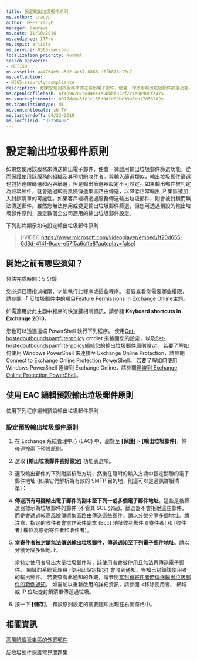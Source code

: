 ```yaml
---
title: 設定輸出垃圾郵件原則
ms.author: tracyp
author: MSFTTracyP
manager: laurawi
ms.date: 11/10/2016
ms.audience: ITPro
ms.topic: article
ms.service: O365-seccomp
localization_priority: Normal
search.appverid:
- MET150
ms.assetid: a44764e9-a5d2-4c67-8888-e7fb871c17c7
ms.collection:
- M365-security-compliance
description: 如果您使用該服務來傳送輸出電子郵件，便會一律啟用輸出垃圾郵件篩選功能，從而保護使用該服務的組織及其預期的收件者。
ms.openlocfilehash: af48962879dd4ee1e5bbbe832f221e88900faa75
ms.sourcegitcommit: 0017dc6a5f81c165d9dfd88be39a6bb17856582e
ms.translationtype: MT
ms.contentlocale: zh-TW
ms.lasthandoff: 04/23/2019
ms.locfileid: "32258402"
---
```

# <a name="configure-the-outbound-spam-policy"></a>設定輸出垃圾郵件原則

如果您使用該服務來傳送輸出電子郵件，便會一律啟用輸出垃圾郵件篩選功能，從而保護使用該服務的組織及其預期的收件者。與輸入篩選類似，輸出垃圾郵件篩選也包括連線篩選和內容篩選，但是輸出篩選器設定不可設定。如果輸出郵件被判定為垃圾郵件，就會透過較高風險傳遞集區路由傳送，以降低正常輸出 IP 集區被加入封鎖清單的可能性。如果客戶繼續透過服務傳送輸出垃圾郵件，則會被封鎖而無法傳送郵件。雖然您無法停用或變更輸出垃圾郵件篩選，但您可透過預設的輸出垃圾郵件原則，設定數個全公司適用的輸出垃圾郵件設定。 
  
下列影片顯示如何設定輸出垃圾郵件原則：
  
> [!VIDEO https://www.microsoft.com/videoplayer/embed/1f20d655-0d3d-4141-9cae-e57f5a6cffe8?autoplay=false]
  
## <a name="what-do-you-need-to-know-before-you-begin"></a>開始之前有哪些須知？
<a name="sectionSection0"> </a>

預估完成時間：5 分鐘
  
您必須已獲指派權限，才能執行此程序或這些程序。 若要查看您需要哪些權限，請參閱 「 反垃圾郵件中的項目[Feature Permissions in Exchange Online](http://technet.microsoft.com/library/15073ce1-0917-403b-8839-02a2ebc96e16.aspx)主題。 
  
如需適用於此主題中程序的快速鍵相關資訊，請參閱 **Keyboard shortcuts in Exchange 2013**。
  
您也可以透過遠端 PowerShell 執行下列程序。 使用[Get-hostedoutboundspamfilterpolicy](http://technet.microsoft.com/library/8f15c83c-c10a-4d9d-b135-35321430bdc2.aspx) cmdlet 來檢閱您的設定，以及[Set-hostedoutboundspamfilterpolicy](http://technet.microsoft.com/library/665d1b04-d4b5-4a0e-811a-4e37096ccbfd.aspx)編輯您的輸出垃圾郵件原則設定。 若要了解如何使用 Windows PowerShell 來連接至 Exchange Online Protection，請參閱[Connect to Exchange Online Protection PowerShell](https://go.microsoft.com/fwlink/p/?linkid=627290)。 若要了解如何使用 Windows PowerShell 連線到 Exchange Online，請參閱[連線到 Exchange Online Protection PowerShell](https://go.microsoft.com/fwlink/p/?linkid=396554)。
  
## <a name="use-the-eac-to-edit-the-default-outbound-spam-policy"></a>使用 EAC 編輯預設輸出垃圾郵件原則
<a name="sectionSection1"> </a>

使用下列程序編輯預設輸出垃圾郵件原則：
  
### <a name="to-configure-the-default-outbound-spam-policy"></a>設定預設輸出垃圾郵件原則

1. 在 Exchange 系統管理中心 (EAC) 中，瀏覽至 **[保護]** \> **[輸出垃圾郵件]**，然後連按兩下預設原則。
    
2. 選取 **[輸出垃圾郵件喜好設定]** 功能表選項。 
    
3. 選取輸出郵件的下列附屬核取方塊，然後在隨附的輸入方塊中指定關聯的電子郵件地址 (如果它們解析為有效的 SMTP 目的地，則這可以是通訊群組清單)：
    
1. **傳送所有可疑輸出電子郵件的副本至下列一或多個電子郵件地址**。這些是被篩選器標示為垃圾郵件的郵件 (不管其 SCL 分級)。篩選器不會拒絕這些郵件，而是會透過較高風險傳遞集區路由傳送這些郵件。請以分號分隔多個地址。請注意，指定的收件者會當作密件副本 (Bcc) 地址收到郵件 ([寄件者] 和 [收件者] 欄位為原始寄件者和收件者)。
    
2. **當寄件者被封鎖無法傳送輸出垃圾郵件，傳送通知至下列電子郵件地址**。請以分號分隔多個地址。
    
    當特定使用者發出大量垃圾郵件時，該使用者會被停用且無法再傳送電子郵件。 網域的系統管理員 (使用此設定指定) 會收到通知，告知已封鎖該使用者的輸出郵件。 若要查看此通知的外觀，請參閱[當封鎖寄件者時傳送輸出垃圾郵件的範例通知](sample-notification-when-a-sender-is-blocked-sending-outbound-spam.md)。 如需加以重新啟用的詳細資訊，請參閱 <<c0>移除使用者、 網域或 IP 位址從封鎖清單傳送過垃圾。
    
4. 按一下 **[儲存]**。 預設原則設定的摘要隨即出現在右側窗格中。
    
## <a name="for-more-information"></a>相關資訊
<a name="sectionSection2"> </a>

[高風險傳遞集區的外寄郵件](high-risk-delivery-pool-for-outbound-messages.md)
  
[反垃圾郵件保護常見問題集](anti-spam-protection-faq.md)
  

